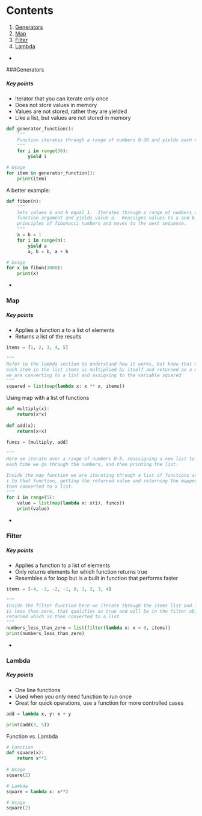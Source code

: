 # Contents
1. [Generators](#generators)
2. [Map](#map)
3. [Filter](#filter)
4. [Lambda](#lambda)

-
###Generators

##### Key points
- Iterator that you can iterate only once
- Does not store values in memory
- Values are not stored, rather they are yielded
- Like a list, but values are not stored in memory

```python
def generator_function():
    """
    Function iterates through a range of numbers 0-30 and yields each number individually
    """
    for i in range(30):
        yield i

# Usage
for item in generator_function():
    print(item)
```

A better example:

```python
def fibon(n):
    """
    Sets values a and b equal 1.  Iterates through a range of numbers determined by the 
    function argument and yields value a.  Reassigns values to a and b based on the 
    principles of fibonacci numbers and moves to the next sequence.
    """
    a = b = 1
    for i in range(n):
        yield a
        a, b = b, a + b

# Usage
for x in fibon(1000):
    print(x)
```
-
### Map

##### Key points
- Applies a function a to a list of elements
- Returns a list of the results

```python
items = [1, 2, 3, 4, 5]

"""
Refer to the lambda section to understand how it works, but know that we are saying that
each item in the list items is multiplied by itself and returned as a map object that
we are converting to a list and assigning to the variable squared
"""
squared = list(map(lambda x: x ** x, items))
```

Using map with a list of functions

```python
def multiply(x):
    return(x*x)
    
def add(x):
    return(x+x)
    
funcs = [multiply, add]

"""
Here we iterate over a range of numbers 0-5, reassigning a new list to the variable value 
each time we go through the numbers, and then printing the list.

Inside the map function we are iterating through a list of functions and send the value
i to that function, getting the returned value and returning the mapped object which is
then converted to a list.
"""
for i in range(5):
    value = list(map(lambda x: x(i), funcs))
    print(value)
```
-
### Filter

##### Key points
- Applies a function to a list of elements
- Only returns elements for which function returns true
- Resembles a for loop but is a built in function that performs faster

```python
items = [-4, -3, -2, -1, 0, 1, 2, 3, 4]

"""
Inside the filter function here we iterate through the items list and if the element
is less than zero, that qualifies as true and will be in the filter objected 
returned which is then converted to a list
"""
numbers_less_than_zero = list(filter(lambda x: x < 0, items))
print(numbers_less_than_zero)
```
-
### Lambda

##### Key points
- One line functions
- Used when you only need function to run once
- Great for quick operations, use a function for more controlled cases

```python
add = lambda x, y: x + y

print(add(3, 5))
```

Function vs. Lambda

```python
# Function
def square(x):
    return x**2
    
# Usage
square(2)

# Lambda
square = lambda x: x**2

# Usage
square(2)
```
